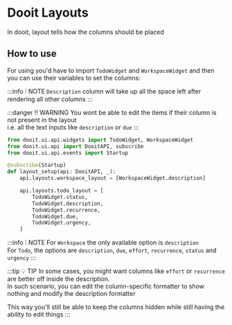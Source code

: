 # Dooit Layouts

In dooit, layout tells how the columns should be placed

## How to use

For using you'd have to import `TodoWidget` and `WorkspaceWidget`
and then you can use their variables to set the columns:


:::info :grey_exclamation: NOTE
`Description` column will take up all the space left after rendering all other columns
:::


:::danger :bangbang: WARNING
You wont be able to edit the items if their column is not present in the layout \
i.e. all the text inputs like `description` or `due`
:::

```py
from dooit.ui.api.widgets import TodoWidget, WorkspaceWidget
from dooit.ui.api import DooitAPI, subscribe
from dooit.ui.api.events import Startup

@subscribe(Startup)
def layout_setup(api: DooitAPI, _):
    api.layouts.workspace_layout = [WorkspaceWidget.description]

    api.layouts.todo_layout = [
        TodoWidget.status,
        TodoWidget.description, 
        TodoWidget.recurrence,
        TodoWidget.due,
        TodoWidget.urgency,
    ]
```

:::info :grey_exclamation: NOTE
For `Workspace` the only available option is `description` \
For `Todo`, the options are `description`, `due`, `effort`, `recurrence`, `status` and `urgency`
:::

:::tip :bulb: TIP
In some cases, you might want columns like `effort` or `recurrence` are better off inside the description. \
In such scenario, you can edit the column-specific formatter to show nothing and modify the description formatter

This way you'll still be able to keep the columns hidden while still having the ability to edit things
:::
